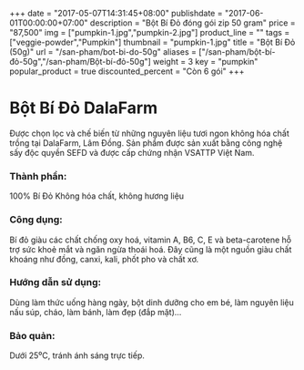 +++
date = "2017-05-07T14:31:45+08:00"
publishdate = "2017-06-01T00:00:00+07:00"
description = "Bột Bí Đỏ đóng gói zip 50 gram"
price = "87,500"
img = ["pumpkin-1.jpg","pumpkin-2.jpg"]
product_line = ""
tags = ["veggie-powder","Pumpkin"]
thumbnail = "pumpkin-1.jpg"
title = "Bột Bí Đỏ (50g)"
url = "/san-pham/bot-bi-do-50g"
aliases = ["/san-pham/bột-bí-đỏ-50g","/san-pham/Bột-bí-đỏ-50g"]
weight = 3
key = "pumpkin"
popular_product = true
discounted_percent = "Còn 6 gói"
+++

# Bột Bí Đỏ DalaFarm 
                       
Được chọn lọc và chế biến từ những nguyên liệu 
tươi ngon không hóa chất trồng tại DalaFarm, Lâm Đồng. Sản phẩm được 
sản xuất bằng công nghệ sấy độc quyền SEFD và được cấp chứng nhận 
VSATTP Việt Nam.

### Thành phần: 
100% Bí Đỏ Không hóa chất, không hương liệu

### Công dụng: 
Bí đỏ giàu các chất chống oxy hoá, 
vitamin A, B6, C, E và beta-carotene 
hỗ trợ sức khoẻ mắt và ngăn ngừa
thoái hoá. Đây cũng là một nguồn 
giàu chất khoáng như đồng, canxi, 
kali, phốt pho và chất xơ.

### Hướng dẫn sử dụng:  
Dùng làm thức uống hàng ngày, 
bột dinh dưỡng cho em bé, làm 
nguyên liệu nấu súp, cháo, làm 
bánh, làm đẹp (đắp mặt)…

### Bảo quản: 
Dưới 25⁰C, tránh ánh sáng trực tiếp.

